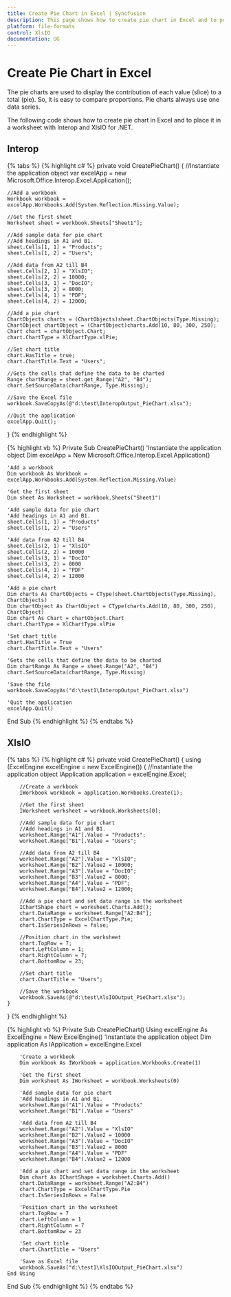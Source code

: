 ```yaml
---
title: Create Pie Chart in Excel | Syncfusion
description: This page shows how to create pie chart in Excel and to position the chart in a worksheet.
platform: file-formats
control: XlsIO
documentation: UG
---
```


# Create Pie Chart in Excel

The pie charts are used to display the contribution of each value (slice) to a total (pie). So, it is easy to compare proportions. Pie charts always use one data series.

The following code shows how to create pie chart in Excel and to place it in a worksheet with Interop and XlsIO for .NET.

## Interop

{% tabs %}
{% highlight c# %}
private void CreatePieChart()
{
    //Instantiate the application object
    var excelApp = new Microsoft.Office.Interop.Excel.Application();

    //Add a workbook
    Workbook workbook = excelApp.Workbooks.Add(System.Reflection.Missing.Value);

    //Get the first sheet
    Worksheet sheet = workbook.Sheets["Sheet1"];

    //Add sample data for pie chart
    //Add headings in A1 and B1.
    sheet.Cells[1, 1] = "Products";
    sheet.Cells[1, 2] = "Users";

    //Add data from A2 till B4
    sheet.Cells[2, 1] = "XlsIO";
    sheet.Cells[2, 2] = 10000;
    sheet.Cells[3, 1] = "DocIO";
    sheet.Cells[3, 2] = 8000;
    sheet.Cells[4, 1] = "PDF";
    sheet.Cells[4, 2] = 12000;

    //Add a pie chart
    ChartObjects charts = (ChartObjects)sheet.ChartObjects(Type.Missing);
    ChartObject chartObject = (ChartObject)charts.Add(10, 80, 300, 250);
    Chart chart = chartObject.Chart;
    chart.ChartType = XlChartType.xlPie;

    //Set chart title
    chart.HasTitle = true;
    chart.ChartTitle.Text = "Users";

    //Gets the cells that define the data to be charted
    Range chartRange = sheet.get_Range("A2", "B4");
    chart.SetSourceData(chartRange, Type.Missing);

    //Save the Excel file
    workbook.SaveCopyAs(@"d:\test\InteropOutput_PieChart.xlsx");

    //Quit the application
    excelApp.Quit();

}
{% endhighlight %}

{% highlight vb %}
Private Sub CreatePieChart()
    'Instantiate the application object
    Dim excelApp = New Microsoft.Office.Interop.Excel.Application()

    'Add a workbook
    Dim workbook As Workbook = excelApp.Workbooks.Add(System.Reflection.Missing.Value)

    'Get the first sheet
    Dim sheet As Worksheet = workbook.Sheets("Sheet1")

    'Add sample data for pie chart
    'Add headings in A1 and B1.
    sheet.Cells(1, 1) = "Products"
    sheet.Cells(1, 2) = "Users"

    'Add data from A2 till B4
    sheet.Cells(2, 1) = "XlsIO"
    sheet.Cells(2, 2) = 10000
    sheet.Cells(3, 1) = "DocIO"
    sheet.Cells(3, 2) = 8000
    sheet.Cells(4, 1) = "PDF"
    sheet.Cells(4, 2) = 12000

    'Add a pie chart
    Dim charts As ChartObjects = CType(sheet.ChartObjects(Type.Missing), ChartObjects)
    Dim chartObject As ChartObject = CType(charts.Add(10, 80, 300, 250), ChartObject)
    Dim chart As Chart = chartObject.Chart
    chart.ChartType = XlChartType.xlPie

    'Set chart title
    chart.HasTitle = True
    chart.ChartTitle.Text = "Users"

    'Gets the cells that define the data to be charted
    Dim chartRange As Range = sheet.Range("A2", "B4")
    chart.SetSourceData(chartRange, Type.Missing)

    'Save the file
    workbook.SaveCopyAs("d:\test1\InteropOutput_PieChart.xlsx")

    'Quit the application
    excelApp.Quit()
End Sub
{% endhighlight %}
{% endtabs %}

## XlsIO

{% tabs %}
{% highlight c# %}
private void CreatePieChart()
{
    using (ExcelEngine excelEngine = new ExcelEngine())
    {
        //Instantiate the application object
        IApplication application = excelEngine.Excel;

        //Create a workbook
        IWorkbook workbook = application.Workbooks.Create(1);

        //Get the first sheet
        IWorksheet worksheet = workbook.Worksheets[0];

        //Add sample data for pie chart
        //Add headings in A1 and B1.
        worksheet.Range["A1"].Value = "Products";
        worksheet.Range["B1"].Value = "Users";

        //Add data from A2 till B4
        worksheet.Range["A2"].Value = "XlsIO";
        worksheet.Range["B2"].Value2 = 10000;
        worksheet.Range["A3"].Value = "DocIO";
        worksheet.Range["B3"].Value2 = 8000;
        worksheet.Range["A4"].Value = "PDF";
        worksheet.Range["B4"].Value2 = 12000;

        //Add a pie chart and set data range in the worksheet
        IChartShape chart = worksheet.Charts.Add();
        chart.DataRange = worksheet.Range["A2:B4"];
        chart.ChartType = ExcelChartType.Pie;
        chart.IsSeriesInRows = false;

        //Position chart in the worksheet
        chart.TopRow = 7;
        chart.LeftColumn = 1;
        chart.RightColumn = 7;
        chart.BottomRow = 23;

        //Set chart title
        chart.ChartTitle = "Users";

        //Save the workbook
        workbook.SaveAs(@"d:\test\XlsIOOutput_PieChart.xlsx");
    }
}
{% endhighlight %}

{% highlight vb %}
Private Sub CreatePieChart()
    Using excelEngine As ExcelEngine = New ExcelEngine()
        'Instantiate the application object
        Dim application As IApplication = excelEngine.Excel

        'Create a workbook
        Dim workbook As IWorkbook = application.Workbooks.Create(1)

        'Get the first sheet
        Dim worksheet As IWorksheet = workbook.Worksheets(0)

        'Add sample data for pie chart
        'Add headings in A1 and B1.
        worksheet.Range("A1").Value = "Products"
        worksheet.Range("B1").Value = "Users"

        'Add data from A2 till B4
        worksheet.Range("A2").Value = "XlsIO"
        worksheet.Range("B2").Value2 = 10000
        worksheet.Range("A3").Value = "DocIO"
        worksheet.Range("B3").Value2 = 8000
        worksheet.Range("A4").Value = "PDF"
        worksheet.Range("B4").Value2 = 12000

        'Add a pie chart and set data range in the worksheet
        Dim chart As IChartShape = worksheet.Charts.Add()
        chart.DataRange = worksheet.Range("A2:B4")
        chart.ChartType = ExcelChartType.Pie
        chart.IsSeriesInRows = False

        'Position chart in the worksheet
        chart.TopRow = 7
        chart.LeftColumn = 1
        chart.RightColumn = 7
        chart.BottomRow = 23

        'Set chart title
        chart.ChartTitle = "Users"

        'Save as Excel file
        workbook.SaveAs("d:\test1\XlsIOOutput_PieChart.xlsx")
    End Using
End Sub
{% endhighlight %}
{% endtabs %}
